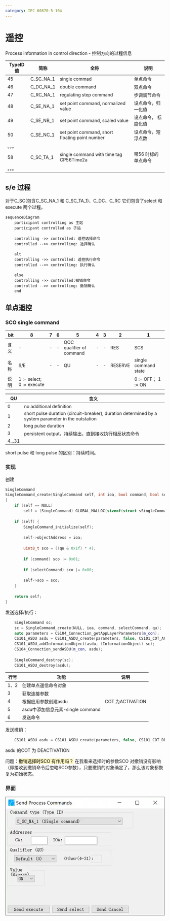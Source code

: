 ```yaml
---
category: IEC 60870-5-104
---
```

# 遥控
Process information in control direction - 控制方向的过程信息 


| TypeID 值 | 简称        | 全称                                             | 说明          |
| -------- | --------- | ---------------------------------------------- | ----------- |
| 45       | C_SC_NA_1 | single commad                                  | 单点命令        |
| 46       | C_DC_NA_1 | double command                                 | 双点命令        |
| 47       | C_RC_NA_1 | regulating step command                        | 步调调节命令      |
| 48       | C_SE_NA_1 | set point command, normalized value            | 设点命令，归一化值   |
| 49       | C_SE_NB_1 | set point command, scaled value                | 设点命令， 标度化值  |
| 50       | C_SE_NC_1 | set point command, short floating point number | 设点命令，短浮点数   |
| 。。。      |           |                                                |             |
| 58       | C_SC_TA_1 | single command with time tag CP56Time2a        | 带56 时标的单点命令 |
| 。。。      |           |                                                |             |

## s/e 过程
对于C_SC(包含C_SC_NA_1 和 C_SC_TA_1)、C_DC、C_RC 它们包含了select 和 execute 两个过程。

``` mermaid
sequenceDiagram
    participant controlling as 主站
    participant controlled as 子站

    controlling ->> controlled: 遥控选择命令 
    controlled -->> controlling: 选择确认
    
    alt
    controlling ->> controlled: 遥控执行命令
    controlled -->> controlling: 执行确认
    
    else
    controlling ->> controlled:撤销命令
    controlled -->> controlling: 撤销确认
    end
```

## 单点遥控

### SCO single command
| bit | 8                         | 7   | 6   | 5                           | 4   | 3   | 2       | 1                    |
| --- | ------------------------- | --- | --- | --------------------------- | --- | --- | ------- | -------------------- |
| 含义  | -                         | -   | -   | QOC<br>qualifier of command | -   | -   | RES     | SCS                  |
| 名称  | S/E                       | -   | -   | QU                          | -   | -   | RESERVE | single command state |
| 说明  | 1 := select; 0 := execute |     |     |                             |     |     |         | 0 := OFF； 1 := ON    |

| QU     | 含义                                                                                                  |
| ------ | --------------------------------------------------------------------------------------------------- |
| 0      | no additional definition                                                                            |
| 1      | short pulse duration (circuit-breaker), duration determined by a system parameter in the outstation |
| 2      | long pulse duration                                                                                 |
| 3      | persistent output，持续输出，直到接收执行相反状态命令                                                                 |
| 4...31 |                                                                                                     |

short pulse 和 long pulse 的区别：持续时间。

### 实现
创建
``` cpp title="cs_101_information_objects.c"
SingleCommand
SingleCommand_create(SingleCommand self, int ioa, bool command, bool selectCommand, int qu)
{
    if (self == NULL)
		self = (SingleCommand) GLOBAL_MALLOC(sizeof(struct sSingleCommand));

    if (self) {
        SingleCommand_initialize(self);

        self->objectAddress = ioa;

        uint8_t sco = ((qu & 0x1f) * 4);

        if (command) sco |= 0x01;

        if (selectCommand) sco |= 0x80;

        self->sco = sco;
    }

    return self;
}
```

发送选择/执行：
``` cpp
    SingleCommand sc;
    sc = SingleCommand_create(NULL, ioa, command, selectCommand, qu);
    auto parameters = CS104_Connection_getAppLayerParameters(m_con);
    CS101_ASDU asdu = CS101_ASDU_create(parameters, false, CS101_COT_ACTIVATION, 0, 1, false, false);
    CS101_ASDU_addInformationObject(asdu, (InformationObject) sc);
    CS104_Connection_sendASDU(m_con, asdu);

    SingleCommand_destroy(sc);
    CS101_ASDU_destroy(asdu);
```


| 行号  | 功能                         | 说明              |
| --- | -------------------------- | --------------- |
| 1、2 | 创建单点遥信命令对象                 |                 |
| 3   | 获取连接参数                     |                 |
| 4   | 根据应用参数创建asdu               | COT 为ACTIVATION |
| 5   | asdu中添加信息元素-single command |                 |
| 6   | 发送命令                       |                 |

发送撤销：
``` cpp
    CS101_ASDU asdu = CS101_ASDU_create(parameters, false, CS101_COT_DEACTIVATION, 0, 1, false, false);
```
asdu 的COT 为 DEACTIVATION

问题：<mark style="background: #FFF3A3A6;">撤销选择时SCO 有作用吗？</mark>
在我看来选择时的参数SCO 对撤销没有影响（即接收到撤销命令后忽略SCO参数），只要撤销的对象确定了，那么该对象都恢复为初始状态。

### 界面
![|382x283](./attachments/遥控.webp)


